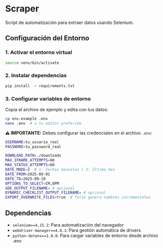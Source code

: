 # Scraper

Script de automatización para extraer datos usando Selenium.

## Configuración del Entorno

### 1. Activar el entorno virtual
```bash
source venv/bin/activate
```

### 2. Instalar dependencias
```bash
pip install -r requirements.txt
```

### 3. Configurar variables de entorno
Copia el archivo de ejemplo y edita con tus datos:

```bash
cp env.example .env
nano .env  # o tu editor preferido
```

**⚠️ IMPORTANTE:** Debes configurar las credenciales en el archivo `.env`:

```bash
USERNAME=tu_usuario_real
PASSWORD=tu_password_real

DOWNLOAD_PATH=./downloads
MAX_IFRAME_ATTEMPTS=60
MAX_STATUS_ATTEMPTS=60
DATE_MODE=2  # 1: Fechas manuales | 2: Último mes
DATE_FROM=2025-09-01
DATE_TO=2025-09-10
OPTIONS_TO_SELECT=CM,OPM
GDE_OUTPUT_FILENAME= # opcional
DYNAMIC_CHECKLIST_OUTPUT_FILENAME= # opcional
EXPORT_OVERWRITE_FILES=true  # false genera nombres incrementales
```


## Dependencias

- `selenium==4.15.2`: Para automatización del navegador
- `webdriver-manager==4.0.1`: Para gestión automática de drivers
- `python-dotenv==1.0.0`: Para cargar variables de entorno desde archivo .env
